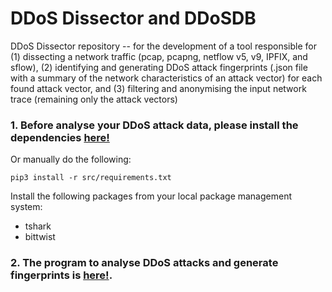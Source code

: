 # DDoS Dissector and DDoSDB

DDoS Dissector repository -- for the development of a tool responsible for (1) dissecting a network traffic (pcap, pcapng, netflow v5, v9, IPFIX, and sflow), (2) identifying and generating DDoS attack fingerprints (.json file with a summary of the network characteristics of an attack vector) for each found attack vector, and (3) filtering and anonymising the input network trace (remaining only the attack vectors) 

### 1. Before analyse your DDoS attack data, please install the dependencies [here!](https://github.com/jjsantanna/ddosdb/blob/master/src/install_dependencies.sh)

Or manually do the following:

`pip3 install -r src/requirements.txt`

Install the following packages from your local package management system:
* tshark
* bittwist

### 2. The program to analyse DDoS attacks and generate fingerprints is [here!](https://github.com/jjsantanna/ddosdb/blob/master/src/ddos_dissector_cli.py).
